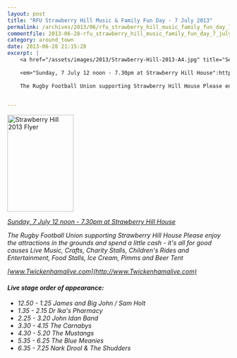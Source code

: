 ```yaml
---
layout: post
title: "RFU Strawberry Hill Music & Family Fun Day - 7 July 2013"
permalink: /archives/2013/06/rfu_strawberry_hill_music_family_fun_day_7_july_20.html
commentfile: 2013-06-28-rfu_strawberry_hill_music_family_fun_day_7_july_20
category: around_town
date: 2013-06-28 21:15:28
excerpt: |
    <a href="/assets/images/2013/Strawberry-Hill-2013-A4.jpg" title="See larger version of - Strawberry Hill 2013 Flyer"><img src="/assets/images/2013/Strawberry-Hill-2013-A4_thumb.jpg" width="150" height="220" alt="Strawberry Hill 2013 Flyer" class="photo right" /></a>
    
    <em>"Sunday, 7 July 12 noon - 7.30pm at Strawberry Hill House":https://stmargarets.london/event/fair/200705144028</em>
    
    The Rugby Football Union supporting Strawberry Hill House Please enjoy the attractions in the grounds and spend a little cash - it's all for good causes Live Music, Crafts, Charity Stalls, Children's Rides and Entertainment, Food Stalls, Ice Cream, Pimms and Beer Tent
    

---
```


<a href="/assets/images/2013/Strawberry-Hill-2013-A4.jpg" title="See larger version of - Strawberry Hill 2013 Flyer"><img src="/assets/images/2013/Strawberry-Hill-2013-A4_thumb.jpg" width="150" height="220" alt="Strawberry Hill 2013 Flyer" class="photo right" /></a>

<em>[Sunday, 7 July 12 noon - 7.30pm at Strawberry Hill House](https://stmargarets.london/event/fair/200705144028</em>)

The Rugby Football Union supporting Strawberry Hill House Please enjoy the attractions in the grounds and spend a little cash - it's all for good causes Live Music, Crafts, Charity Stalls, Children's Rides and Entertainment, Food Stalls, Ice Cream, Pimms and Beer Tent

[www.Twickenhamalive.com](http://www.Twickenhamalive.com)

#### Live stage order of appearance:

-   12.50 - 1.25 James and Big John / Sam Holt
-   1.35 - 2.15 Dr Ika's Pharmacy
-   2.25 - 3.20 John Idan Band
-   3.30 - 4.15 The Carnabys
-   4.30 - 5.20 The Mustangs
-   5.35 - 6.25 The Blue Meanies
-   6.35 - 7.25 Nark Drool & The Shudders
